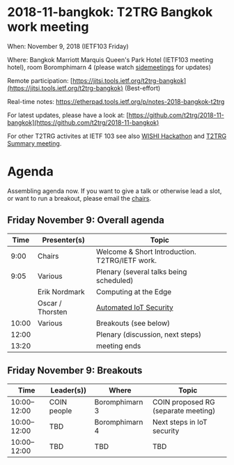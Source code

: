 # 2018-11-bangkok: T2TRG Bangkok work meeting

When: November 9, 2018 (IETF103 Friday)

Where: Bangkok Marriott Marquis Queen's Park Hotel (IETF103 meeting
  hotel), room Boromphimarn 4 (please watch [sidemeetings][] for updates)

[sidemeetings]: https://trac.ietf.org/trac/ietf/meeting/wiki/103sidemeetings#FRIDAY

Remote participation: [https://jitsi.tools.ietf.org/t2trg-bangkok](https://jitsi.tools.ietf.org/t2trg-bangkok) (Best-effort)

Real-time notes: <https://etherpad.tools.ietf.org/p/notes-2018-bangkok-t2trg>

<!-- Registration: [https://goo.gl/forms/Xu7ZGq7igzyDOf8U2](https://goo.gl/forms/Xu7ZGq7igzyDOf8U2) -->

For latest updates, please have a look at: [https://github.com/t2trg/2018-11-bangkok](https://github.com/t2trg/2018-11-bangkok)

For other T2TRG activites at IETF 103 see also [WISHI Hackathon](https://github.com/t2trg/wishi/wiki/Hackathon-Planning) and [T2TRG Summary meeting](https://github.com/t2trg/2018-ietf103).

# Agenda

Assembling agenda now.  If you want to give a talk or otherwise lead a
slot, or want to run a breakout, please email the [chairs](mailto:t2trg-chairs@irtf.org).

## Friday November 9: Overall agenda

|  Time | Presenter(s)     | Topic                                          |
|-------|------------------|------------------------------------------------|
|  9:00 | Chairs           | Welcome & Short Introduction. T2TRG/IETF work. |
|  9:05 | Various          | Plenary (several talks being scheduled)        |
|       | Erik Nordmark    | Computing at the Edge                          |
|       | Oscar / Thorsten | [Automated IoT Security][auto-iot-sec]         |
| 10:00 | Various          | Breakouts (see below)                          |
| 12:00 |                  | Plenary (discussion, next steps)               |
| 13:20 |                  | meeting ends                                   |


## Friday November 9: Breakouts

|  Time       | Leader(s))       | Where          | Topic                                  |
|-------------|------------------|----------------|----------------------------------------|
| 10:00–12:00 | COIN people      | Boromphimarn 3 | COIN proposed RG (separate meeting)    |
| 10:00–12:00 | TBD              | Boromphimarn 4  | Next steps in IoT security             |
| 10:00–12:00 |      TBD         | TBD            | TBD                                    |

[coral]: https://tools.ietf.org/html/draft-hartke-t2trg-coral-05
[WISHI]: http://wishi.space/ "Work on IoT Semantic/Hypermedia Interoperability | wishi"
[auto-iot-sec]: https://tools.ietf.org/html/draft-garciamorchon-t2trg-automated-iot-security-00
